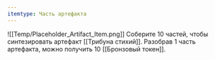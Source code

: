 ```yaml
---
itemtype: Часть артефакта
---
```

![[Temp/Placeholder_Artifact_Item.png]]
Соберите 10 частей, чтобы синтезировать артефакт [[Трибуна стихий]]. Разобрав  1 часть артефакта, можно получить 10 [[Бронзовый токен]].
